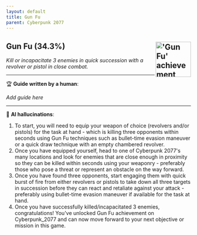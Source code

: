 ```yaml
---
layout: default
title: Gun Fu
parent: Cyberpunk 2077
---
```


## Gun Fu (34.3%) <img align="right" src="https://cdn.cloudflare.steamstatic.com/steamcommunity/public/images/apps/1091500/96b9d0c95bc80867a61a2870c6ddec9ab424f728.jpg" alt="'Gun Fu' achievement icon" width="96" height="96">

_Kill or incapacitate 3 enemies in quick succession with a revolver or pistol in close combat._

---

:trophy: **Guide written by a human**:

_Add guide here_

---

:robot: **AI hallucinations**:

1. To start, you will need to equip your weapon of choice (revolvers and/or pistols) for the task at hand - which is killing three opponents within seconds using Gun Fu techniques such as bullet-time evasion maneuver or a quick draw technique with an empty chambered revolver.
2. Once you have equipped yourself, head to one of Cyberpunk 2077's many locations and look for enemies that are close enough in proximity so they can be killed within seconds using your weaponry - preferably those who pose a threat or represent an obstacle on the way forward.
3. Once you have found three opponents, start engaging them with quick burst of fire from either revolvers or pistols to take down all three targets in succession before they can react and retaliate against your attack - preferably using bullet-time evasion maneuver if available for the task at hand.
4. Once you have successfully killed/incapacitated 3 enemies, congratulations! You've unlocked Gun Fu achievement on Cyberpunk_2077 and can now move forward to your next objective or mission in this game.
